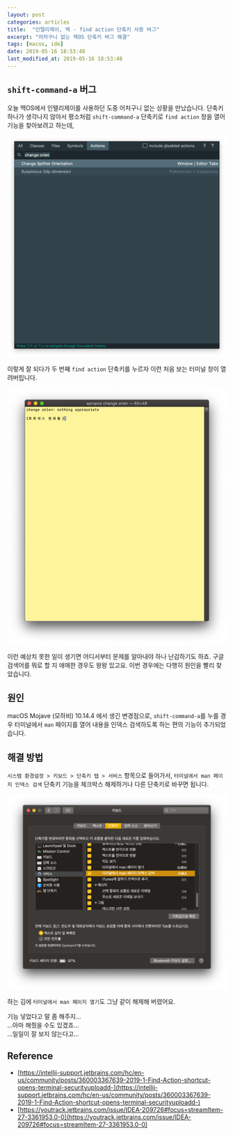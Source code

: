```yaml
---
layout: post
categories: articles
title:  "인텔리제이, 맥 - find action 단축키 사용 버그"
excerpt: "어처구니 없는 맥OS 단축키 버그 해결"
tags: [macos, ide]
date: 2019-05-16 18:53:48
last_modified_at: 2019-05-16 18:53:48
---
```


## `shift-command-a` 버그

오늘 맥OS에서 인텔리제이를 사용하던 도중 어처구니 없는 상황을 만났습니다. 단축키 하나가 생각나지 않아서 평소처럼 `shift-command-a` 단축키로 `find action` 창을 열어 기능을 찾아보려고 하는데,

![Intellij - Find Action](/images/20190516_shortcut_bug/1.png "인텔리제이 - Find Action")

이렇게 잘 되다가 두 번째 `find action` 단축키를 누르자 이런 처음 보는 터미널 창이 열려버립니다.

![WTF](/images/20190516_shortcut_bug/2.png "WTF")

이런 예상치 못한 일이 생기면 어디서부터 문제를 알아내야 하나 난감하기도 하죠. 구글 검색어를 뭐로 할 지 애매한 경우도 왕왕 있고요. 이번 경우에는 다행히 원인을 빨리 찾았습니다.


## 원인

macOS Mojave (모하비) 10.14.4 에서 생긴 변경점으로, `shift-command-a`를 누를 경우 터미널에서 `man` 페이지를 열어 내용을 인덱스 검색하도록 하는 편의 기능이 추가되었습니다.


## 해결 방법

`시스템 환경설정 > 키보드 > 단축키 탭 > 서비스` 항목으로 들어가서, `터미널에서 man 페이지 인덱스 검색` 단축키 기능을 체크박스 해제하거나 다른 단축키로 바꾸면 됩니다.

![Solution - Keyboard shortcut configuration](/images/20190516_shortcut_bug/3.png "해결책 - 키보드 단축키 설정")

하는 김에 `터미널에서 man 페이지 열기`도 그냥 같이 해제해 버렸어요.

기능 넣었다고 말 좀 해주지...  
...아마 해줬을 수도 있겠죠...  
...일일이 잘 보지 않는다고...


## Reference

* ​[https://intellij-support.jetbrains.com/hc/en-us/community/posts/360003367639-2019-1-Find-Action-shortcut-opens-terminal-securityuploadd-](https://intellij-support.jetbrains.com/hc/en-us/community/posts/360003367639-2019-1-Find-Action-shortcut-opens-terminal-securityuploadd-)
* ​[https://youtrack.jetbrains.com/issue/IDEA-209726#focus=streamItem-27-3361953.0-0](https://youtrack.jetbrains.com/issue/IDEA-209726#focus=streamItem-27-3361953.0-0)
